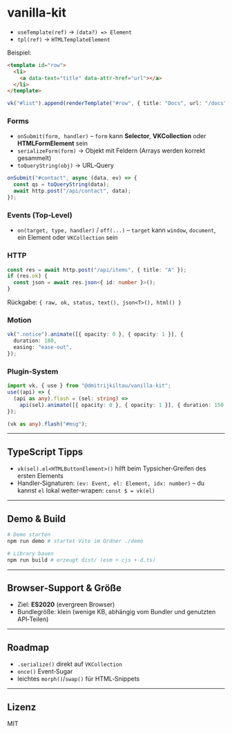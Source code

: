 # vanilla-kit

- `useTemplate(ref)` → `(data?) => Element`
- `tpl(ref)` → `HTMLTemplateElement`

Beispiel:

```html
<template id="row">
  <li>
    <a data-text="title" data-attr-href="url"></a>
  </li>
</template>
```

```ts
vk("#list").append(renderTemplate("#row", { title: "Docs", url: "/docs" }));
```

### Forms

- `onSubmit(form, handler)` – `form` kann **Selector**, **VKCollection** oder **HTMLFormElement** sein
- `serializeForm(form)` → Objekt mit Feldern (Arrays werden korrekt gesammelt)
- `toQueryString(obj)` → URL‑Query

```ts
onSubmit("#contact", async (data, ev) => {
  const qs = toQueryString(data);
  await http.post("/api/contact", data);
});
```

### Events (Top‑Level)

- `on(target, type, handler)` / `off(...)` – `target` kann `window`, `document`, ein Element oder `VKCollection` sein

### HTTP

```ts
const res = await http.post("/api/items", { title: "A" });
if (res.ok) {
  const json = await res.json<{ id: number }>();
}
```

Rückgabe: `{ raw, ok, status, text(), json<T>(), html() }`

### Motion

```ts
vk(".notice").animate([{ opacity: 0 }, { opacity: 1 }], {
  duration: 180,
  easing: "ease-out",
});
```

### Plugin‑System

```ts
import vk, { use } from "@dmitrijkiltau/vanilla-kit";
use((api) => {
  (api as any).flash = (sel: string) =>
    api(sel).animate([{ opacity: 0 }, { opacity: 1 }], { duration: 150 });
});

(vk as any).flash("#msg");
```

---

## TypeScript Tipps

- `vk(sel).el<HTMLButtonElement>()` hilft beim Typsicher‑Greifen des ersten Elements
- Handler‑Signaturen: `(ev: Event, el: Element, idx: number)` – du kannst `el` lokal weiter‑wrapen: `const $ = vk(el)`

---

## Demo & Build

```bash
# Demo starten
npm run demo # startet Vite im Ordner ./demo

# Library bauen
npm run build # erzeugt dist/ (esm + cjs + d.ts)
```

---

## Browser‑Support & Größe

- Ziel: **ES2020** (evergreen Browser)
- Bundlegröße: klein (wenige KB, abhängig vom Bundler und genutzten API‑Teilen)

---

## Roadmap

- `.serialize()` direkt auf `VKCollection`
- `once()` Event‑Sugar
- leichtes `morph()`/`swap()` für HTML‑Snippets

---

## Lizenz

MIT
